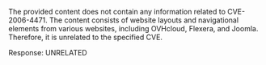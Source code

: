 The provided content does not contain any information related to CVE-2006-4471. The content consists of website layouts and navigational elements from various websites, including OVHcloud, Flexera, and Joomla. Therefore, it is unrelated to the specified CVE.

Response: UNRELATED